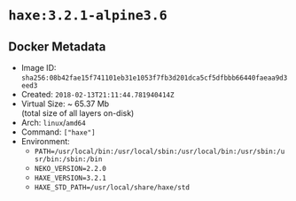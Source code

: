 # `haxe:3.2.1-alpine3.6`

## Docker Metadata

- Image ID: `sha256:08b42fae15f741101eb31e1053f7fb3d201dca5cf5dfbbb66440faeaa9d3eed3`
- Created: `2018-02-13T21:11:44.781940414Z`
- Virtual Size: ~ 65.37 Mb  
  (total size of all layers on-disk)
- Arch: `linux`/`amd64`
- Command: `["haxe"]`
- Environment:
  - `PATH=/usr/local/bin:/usr/local/sbin:/usr/local/bin:/usr/sbin:/usr/bin:/sbin:/bin`
  - `NEKO_VERSION=2.2.0`
  - `HAXE_VERSION=3.2.1`
  - `HAXE_STD_PATH=/usr/local/share/haxe/std`
